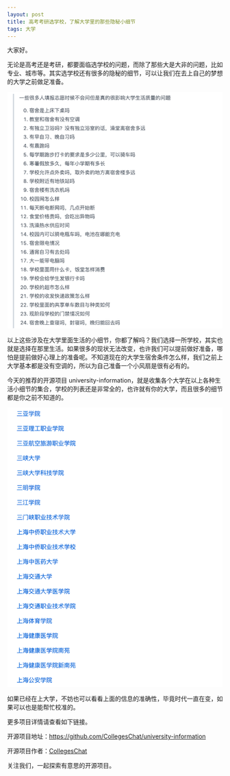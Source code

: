 ```yaml
---
layout: post
title: 高考考研选学校，了解大学里的那些隐秘小细节
tags: 大学
---
```


大家好。

无论是高考还是考研，都要面临选学校的问题，而除了那些大是大非的问题，比如专业、城市等。其实选学校还有很多的隐秘的细节，可以让我们在去上自己的梦想的大学之前做足准备。

![image-20220627232922947](https://raw.githubusercontent.com/ZhuPeng/pic/master/images/compress_image-20220627232922947.png)

以上这些涉及在大学里面生活的小细节，你都了解吗？我们选择一所学校，其实也就是选择在那里生活。如果很多的现状无法改变，也许我们可以提前做好准备，哪怕是提前做好心理上的准备呢。不知道现在的大学生宿舍条件怎么样，我们之前上大学基本都是没有空调的，所以为自己准备一个小风扇是很有必有的。

今天的推荐的开源项目 university-information，就是收集各个大学在以上各种生活小细节的集合，学校的列表还是非常全的，也许就有你的大学，而且很多的细节都是你之前不知道的。

![image-20220627233416559](https://raw.githubusercontent.com/ZhuPeng/pic/master/images/compress_image-20220627233416559.png)

如果已经在上大学，不妨也可以看看上面的信息的准确性，毕竟时代一直在变，如果可以也是能帮忙校准的。

更多项目详情请查看如下链接。

开源项目地址：https://github.com/CollegesChat/university-information

开源项目作者：[CollegesChat](https://github.com/CollegesChat)

关注我们，一起探索有意思的开源项目。